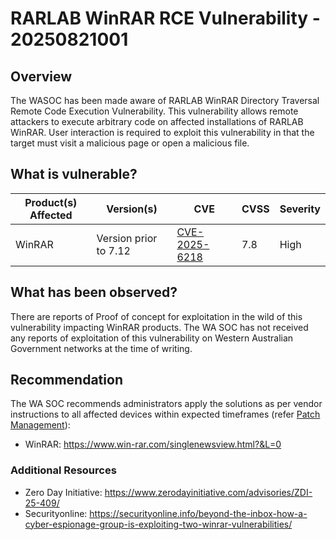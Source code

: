# RARLAB WinRAR RCE Vulnerability - 20250821001

## Overview

The WASOC has been made aware of RARLAB WinRAR Directory Traversal Remote Code Execution Vulnerability. This vulnerability allows remote attackers to execute arbitrary code on affected installations of RARLAB WinRAR. User interaction is required to exploit this vulnerability in that the target must visit a malicious page or open a malicious file.

## What is vulnerable?

| Product(s) Affected | Version(s)            | CVE                                                             | CVSS | Severity |
| ------------------- | --------------------- | --------------------------------------------------------------- | ---- | -------- |
| WinRAR              | Version prior to 7.12 | [CVE-2025-6218](https://nvd.nist.gov/vuln/detail/CVE-2025-6218) | 7.8  | High     |

## What has been observed?

There are reports of Proof of concept for exploitation in the wild of this vulnerability impacting WinRAR products. The WA SOC has not received any reports of exploitation of this vulnerability on Western Australian Government networks at the time of writing.

## Recommendation

The WA SOC recommends administrators apply the solutions as per vendor instructions to all affected devices within expected timeframes (refer [Patch Management](../guidelines/patch-management.md)):

- WinRAR: <https://www.win-rar.com/singlenewsview.html?&L=0>

### Additional Resources

- Zero Day Initiative: <https://www.zerodayinitiative.com/advisories/ZDI-25-409/>
- Securityonline: <https://securityonline.info/beyond-the-inbox-how-a-cyber-espionage-group-is-exploiting-two-winrar-vulnerabilities/>
